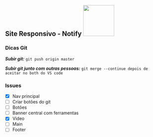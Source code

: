 <nav>
  <h1>Site Responsivo - Notify  <img src="https://ftp.mastertech.com.br/Nginx-Fancyindex-Theme/Nginx-Fancyindex-Theme-light/estacao-logo.png"  width="100"  /></h1>
</nav>

<h3>Dicas Git</h3>

**_Subir git:_** `git push origin master`

**_Subir git junto com outras pessoas:_** `git merge --continue depois de aceitar no both do VS code`

<h3>Issues</h3>

- [x] Nav principal
- [ ] Criar botões do git
- [ ] Botões
- [ ] Banner central com ferramentas
- [x] Video 
- [ ] Main
- [ ] Footer
